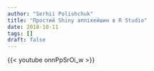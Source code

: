 ```yaml
---
author: "Serhii Polishchuk"
title: "Простий Shiny аплікейшин в R Studio"
date: 2018-10-11
tags: []
draft: false
---
```

<!--more-->

{{< youtube onnPpSrOi_w >}}
